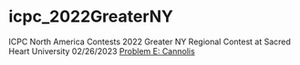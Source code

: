 # icpc_2022GreaterNY
ICPC North America Contests 2022 Greater NY Regional Contest at Sacred Heart University 02/26/2023
[Problem E: Cannolis](/cannolis.py)
